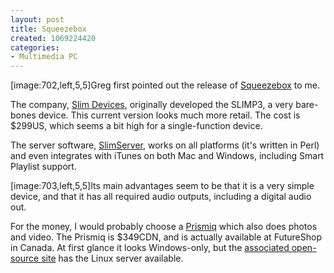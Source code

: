 ```yaml
--- 
layout: post
title: Squeezebox
created: 1069224420
categories: 
- Multimedia PC
---
```

[image:702,left,5,5]Greg first pointed out the release of <a href="http://www.slimdevices.com/pi_overview.html">Squeezebox</a> to me.

The company, <a href="http://www.slimdevices.com/index.html">Slim Devices</a>, originally developed the SLIMP3, a very bare-bones device. This current version looks much more retail. The cost is $299US, which seems a bit high for a single-function device.
<!--break-->
The server software, <a href="http://www.slimdevices.com/pi_features.html">SlimServer</a>, works on all platforms (it's written in Perl) and even integrates with iTunes on both Mac and Windows, including Smart Playlist support.

[image:703,left,5,5]Its main advantages seem to be that it is a very simple device, and that it has all required audio outputs, including a digital audio out.

For the money, I would probably choose a <a href="http://www.prismiq.com">Prismiq</a> which also does photos and video. The Prismiq is $349CDN, and is actually available at FutureShop in Canada. At first glance it looks Windows-only, but the <a href="http://www.prismiq.org">associated open-source site</a> has the Linux server available.

